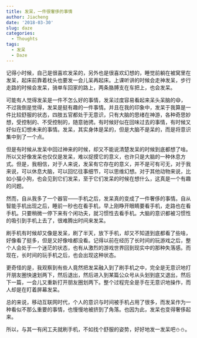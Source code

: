 ```yaml
---
title: 发呆，一件很奢侈的事情
author: Jiacheng
date: '2018-03-30'
slug: daze
categories:
  - Thoughts
tags:
  - 发呆
  - Daze
---
```


记得小时候，自己是很喜欢发呆的，另外也是很喜欢幻想的，睡觉前躺在被窝里在发呆，起床前靠着枕头也要发一会儿呆再起床。上课听讲的时候会走神发呆，步行走路的时候会发呆，骑单车回家的路上，两条胳膊支在车把上，也会发呆。

可能有人觉得发呆是一件不怎么好的事情，发呆过度容易看起来呆头呆脑的:smile:，不过我倒是觉得，发呆是挺有趣的一件事情。并且在我的印象中，发呆于我算是一件比较舒服的状态，四肢五官都处于无意识，只有大脑的思绪在神游，各种奇思妙想，受控制的、不受控制的，随意驰骋。有时候好似在回味过去的事情，有时候又好似在幻想未来的事情。发呆，其实身体是呆的，但是大脑不是呆的，而是将意识集中到了一个点。

但是有时候从发呆中回过神来的时候，却又不能说清楚发呆的时候到底都想了啥。所以又好像发呆也仅仅是发呆，难以捉摸它的意义，也许只是大脑的一种休息方式。但是，我相信，对于人来说，发呆有它存在的意义，并不是可有可无，对于我来说，可以休息大脑，可以回忆往事细节，可以思维幻想。对于其他动物来说，比如小猫小狗，也会见到它们发呆，至于它们发呆的时候在想什么，这真是一个有趣的问题。

然而，自从我多了一个器官——手机之后，发呆真的变成了一件奢侈的事情。自从智能手机出现之后，睡前一秒也在看手机，早上刚睁开眼睛要看手机，走路也在看手机。只要稍微一停下来有个闲功夫，就习惯性去看手机。大脑的意识都被习惯性的吸引到手机上去了，很难腾出时间来发呆。

刷手机有时候却又像是发呆，刷了半天，放下手机，却又不知道到底都看了些啥，好像看了挺多，但是又好像啥都没看。记得以前在经历了长时间的玩游戏之后，整个人会处于一个迷茫的状态，也有从激烈的游戏世界回到现实中的那种失落感。而现在，长时间的玩手机之后，也会出现这种状态。

更奇怪的是，我观察到有些人竟然把发呆融入到了刷手机之中，完全是无意识地打开朋友圈快速划两下，然后退出，然后进入到某篇公众号从头划到底又退出，然后下一篇，一会儿又重新打开朋友圈划两下。整个过程完全是手在无意识地操作，而人却是在盯着屏幕发呆。

总的来说，移动互联网时代，个人的意识与时间被手机占用了很多，而发呆作为一种看似不那么重要的事情，也慢慢地被挤到了角落。也因为此，发呆也变得奢侈起来。

所以，与其一有闲工夫就刷手机，不如找个舒服的姿势，好好地发一发呆吧:snowman::snowman:。





